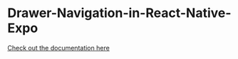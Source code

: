 # Drawer-Navigation-in-React-Native-Expo
[Check out the documentation here](https://geeksindia7.blogspot.com/2021/05/coders.html)
